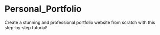 # Personal_Portfolio
Create a stunning and professional portfolio website from scratch with this step-by-step tutorial!
